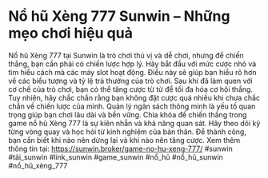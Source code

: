 # Nổ hũ Xèng 777 Sunwin – Những mẹo chơi hiệu quả
Nổ hũ Xèng 777 tại Sunwin là trò chơi thú vị và dễ chơi, nhưng để chiến thắng, bạn cần phải có chiến lược hợp lý. Hãy bắt đầu với mức cược nhỏ và tìm hiểu cách mà các máy slot hoạt động. Điều này sẽ giúp bạn hiểu rõ hơn về các biểu tượng và tỷ lệ trả thưởng của trò chơi.
Sau khi đã làm quen với cơ chế của trò chơi, bạn có thể tăng cược từ từ để tối đa hóa cơ hội thắng. Tuy nhiên, hãy chắc chắn rằng bạn không đặt cược quá nhiều khi chưa chắc chắn về chiến lược của mình. Quản lý ngân sách thông minh là yếu tố quan trọng giúp bạn chơi lâu dài và bền vững.
Chìa khóa để chiến thắng trong game nổ hũ Xèng 777 là sự kiên nhẫn và khả năng quan sát. Hãy theo dõi kỹ từng vòng quay và học hỏi từ kinh nghiệm của bản thân. Để thành công, bạn cần biết khi nào nên dừng lại và khi nào nên tăng cược.
Xem thêm thông tin tại: https://sunwin.broker/game-no-hu-xeng-777/
#sunwin #tải_sunwin #link_sunwin #game_sunwin #nổ_hũ #nổ_hũ_sunwin #nổ_hũ_xèng_777
